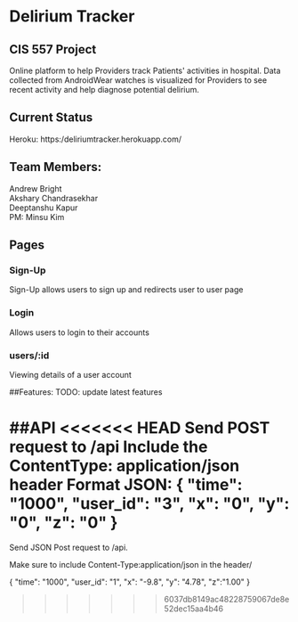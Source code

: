 # Delirium Tracker

## CIS 557 Project
Online platform to help Providers track Patients' activities in hospital. Data collected from AndroidWear watches is visualized for Providers to see recent activity and help diagnose potential delirium.

## Current Status
Heroku: https:/deliriumtracker.herokuapp.com/

## Team Members:
Andrew Bright  
Akshary Chandrasekhar  
Deeptanshu Kapur  
PM: Minsu Kim

## Pages

### Sign-Up
Sign-Up allows users to sign up and redirects user to user page

### Login
Allows users to login to their accounts

### users/:id 
Viewing details of a user account

##Features:
TODO: update latest features

##API
<<<<<<< HEAD
Send POST request to /api
Include the ContentType: application/json header
Format JSON:
{
    "time": "1000",
    "user_id": "3",
    "x": "0",
    "y": "0",
    "z": "0"
}
=======
Send JSON Post request to /api.

Make sure to include Content-Type:application/json in the header/

{
  "time": "1000",
  "user_id": "1",
  "x": "-9.8",
  "y": "4.78",
  "z":"1.00"
}


>>>>>>> 6037db8149ac48228759067de8e52dec15aa4b46
